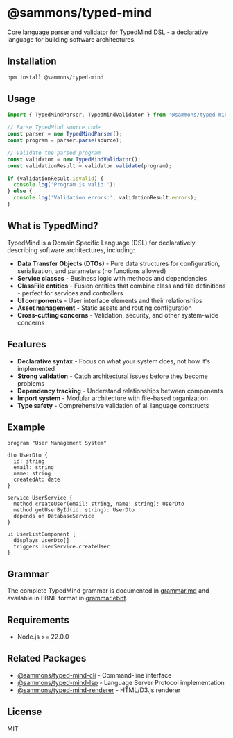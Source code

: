 # @sammons/typed-mind

Core language parser and validator for TypedMind DSL - a declarative language for building software architectures.

## Installation

```bash
npm install @sammons/typed-mind
```

## Usage

```typescript
import { TypedMindParser, TypedMindValidator } from '@sammons/typed-mind';

// Parse TypedMind source code
const parser = new TypedMindParser();
const program = parser.parse(source);

// Validate the parsed program
const validator = new TypedMindValidator();
const validationResult = validator.validate(program);

if (validationResult.isValid) {
  console.log('Program is valid!');
} else {
  console.log('Validation errors:', validationResult.errors);
}
```

## What is TypedMind?

TypedMind is a Domain Specific Language (DSL) for declaratively describing software architectures, including:

- **Data Transfer Objects (DTOs)** - Pure data structures for configuration, serialization, and parameters (no functions allowed)
- **Service classes** - Business logic with methods and dependencies
- **ClassFile entities** - Fusion entities that combine class and file definitions - perfect for services and controllers
- **UI components** - User interface elements and their relationships
- **Asset management** - Static assets and routing configuration
- **Cross-cutting concerns** - Validation, security, and other system-wide concerns

## Features

- **Declarative syntax** - Focus on what your system does, not how it's implemented
- **Strong validation** - Catch architectural issues before they become problems
- **Dependency tracking** - Understand relationships between components
- **Import system** - Modular architecture with file-based organization
- **Type safety** - Comprehensive validation of all language constructs

## Example

```typedmind
program "User Management System"

dto UserDto {
  id: string
  email: string
  name: string
  createdAt: date
}

service UserService {
  method createUser(email: string, name: string): UserDto
  method getUserById(id: string): UserDto
  depends on DatabaseService
}

ui UserListComponent {
  displays UserDto[]
  triggers UserService.createUser
}
```

## Grammar

The complete TypedMind grammar is documented in [grammar.md](./grammar.md) and available in EBNF format in [grammar.ebnf](./grammar.ebnf).

## Requirements

- Node.js >= 22.0.0

## Related Packages

- [@sammons/typed-mind-cli](https://www.npmjs.com/package/@sammons/typed-mind-cli) - Command-line interface
- [@sammons/typed-mind-lsp](https://www.npmjs.com/package/@sammons/typed-mind-lsp) - Language Server Protocol implementation
- [@sammons/typed-mind-renderer](https://www.npmjs.com/package/@sammons/typed-mind-renderer) - HTML/D3.js renderer

## License

MIT